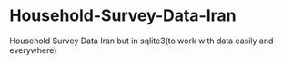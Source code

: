 # Household-Survey-Data-Iran
Household Survey Data Iran but in sqlite3(to work with data easily and everywhere)
